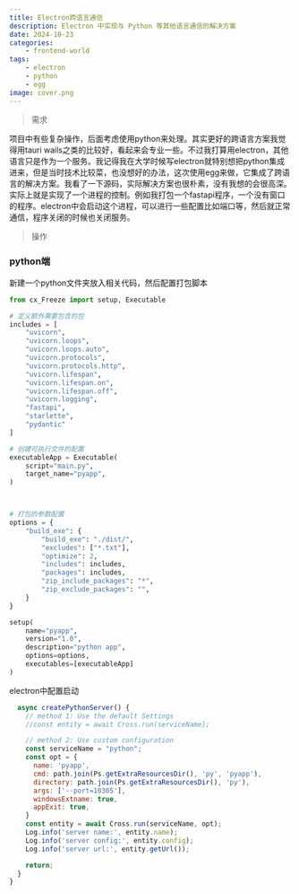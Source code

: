 ```yaml
---
title: Electron跨语言通信
description: Electron 中实现与 Python 等其他语言通信的解决方案
date: 2024-10-23
categories:
    - frontend-world
tags:
    - electron
    - python
    - egg
image: cover.png
---
```

> 需求

项目中有些复杂操作，后面考虑使用python来处理。其实更好的跨语言方案我觉得用tauri wails之类的比较好，看起来会专业一些。不过我打算用electron，其他语言只是作为一个服务。我记得我在大学时候写electron就特别想把python集成进来，但是当时技术比较菜，也没想好的办法，这次使用egg来做，它集成了跨语言的解决方案。我看了一下源码，实际解决方案也很朴素，没有我想的会很高深。实际上就是实现了一个进程的控制。例如我打包一个fastapi程序，一个没有窗口的程序。electron中会启动这个进程，可以进行一些配置比如端口等，然后就正常通信，程序关闭的时候也关闭服务。

> 操作

### python端

新建一个python文件夹放入相关代码，然后配置打包脚本

```python
from cx_Freeze import setup, Executable

# 定义额外需要包含的包
includes = [
    "uvicorn",
    "uvicorn.loops",
    "uvicorn.loops.auto",
    "uvicorn.protocols",
    "uvicorn.protocols.http",
    "uvicorn.lifespan",
    "uvicorn.lifespan.on",
    "uvicorn.lifespan.off",
    "uvicorn.logging",
    "fastapi",
    "starlette",
    "pydantic"
]

# 创建可执行文件的配置
executableApp = Executable(
    script="main.py",
    target_name="pyapp",
)



# 打包的参数配置
options = {
    "build_exe": {
        "build_exe": "./dist/",
        "excludes": ["*.txt"],
        "optimize": 2,
        "includes": includes,
        "packages": includes,
        "zip_include_packages": "*",
        "zip_exclude_packages": "",
    }
}

setup(
    name="pyapp",
    version="1.0",
    description="python app",
    options=options,
    executables=[executableApp]
)
```

electron中配置启动

```javascript
  async createPythonServer() {
    // method 1: Use the default Settings
    //const entity = await Cross.run(serviceName);

    // method 2: Use custom configuration
    const serviceName = "python";
    const opt = {
      name: 'pyapp',
      cmd: path.join(Ps.getExtraResourcesDir(), 'py', 'pyapp'),
      directory: path.join(Ps.getExtraResourcesDir(), 'py'),
      args: ['--port=10305'],
      windowsExtname: true,
      appExit: true,
    }
    const entity = await Cross.run(serviceName, opt);
    Log.info('server name:', entity.name);
    Log.info('server config:', entity.config);
    Log.info('server url:', entity.getUrl());

    return;
  }
}
```
